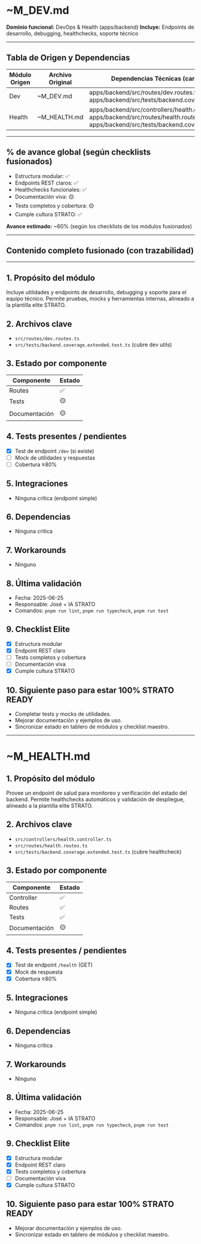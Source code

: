 <!--
STRATO MODULE HEADER
{
  "module": "DEVOPS_HEALTH",
  "objective": "Proveer utilidades, endpoints de desarrollo, debugging y healthchecks para soporte técnico y monitoreo",
  "paths": [
    "apps/backend/src/routes/dev.routes.ts",
    "apps/backend/src/controllers/health.controller.ts",
    "apps/backend/src/routes/health.routes.ts",
    "apps/backend/src/tests/backend.coverage.extended.test.ts"
  ],
  "deps": ["typescript", "pnpm"],
  "status": "60%",
  "pending": {
    "services": ["Mocks de utilidades", "Mejorar documentación"],
    "tests": ["Cobertura completa dev utils"],
    "docs": ["Ejemplos de uso"]
  },
  "rules": {
    "no-any": true,
    "strict-types": true,
    "eslint": "on",
    "context-guard": "on"
  }
}
-->
# ~M_DEV.md

**Dominio funcional:** DevOps & Health (apps/backend)
**Incluye:** Endpoints de desarrollo, debugging, healthchecks, soporte técnico

---

## Tabla de Origen y Dependencias

| Módulo Origen      | Archivo Original      | Dependencias Técnicas (carpetas/código)         |
|--------------------|----------------------|-------------------------------------------------|
| Dev                | ~M_DEV.md            | apps/backend/src/routes/dev.routes.ts, apps/backend/src/tests/backend.coverage.extended.test.ts |
| Health             | ~M_HEALTH.md         | apps/backend/src/controllers/health.controller.ts, apps/backend/src/routes/health.routes.ts, apps/backend/src/tests/backend.coverage.extended.test.ts |

---

## % de avance global (según checklists fusionados)
- Estructura modular: ✅
- Endpoints REST claros: ✅
- Healthchecks funcionales: ✅
- Documentación viva: 🟡
- Tests completos y cobertura: 🟡
- Cumple cultura STRATO: ✅

**Avance estimado:** ~60% (según los checklists de los módulos fusionados)

---

## Contenido completo fusionado (con trazabilidad)

---

## 1. Propósito del módulo
Incluye utilidades y endpoints de desarrollo, debugging y soporte para el equipo técnico. Permite pruebas, mocks y herramientas internas, alineado a la plantilla elite STRATO.

## 2. Archivos clave
- `src/routes/dev.routes.ts`
- `src/tests/backend.coverage.extended.test.ts` (cubre dev utils)

## 3. Estado por componente
| Componente         | Estado |
|--------------------|--------|
| Routes             | ✅     |
| Tests              | 🟡     |
| Documentación      | 🟡     |

## 4. Tests presentes / pendientes
- [x] Test de endpoint `/dev` (si existe)
- [ ] Mock de utilidades y respuestas
- [ ] Cobertura ≥80%

## 5. Integraciones
- Ninguna crítica (endpoint simple)

## 6. Dependencias
- Ninguna crítica

## 7. Workarounds
- Ninguno

## 8. Última validación
- Fecha: 2025-06-25
- Responsable: José + IA STRATO
- Comandos: `pnpm run lint`, `pnpm run typecheck`, `pnpm run test`

## 9. Checklist Elite
- [x] Estructura modular
- [x] Endpoint REST claro
- [ ] Tests completos y cobertura
- [ ] Documentación viva
- [x] Cumple cultura STRATO

## 10. Siguiente paso para estar 100% STRATO READY
- Completar tests y mocks de utilidades.
- Mejorar documentación y ejemplos de uso.
- Sincronizar estado en tablero de módulos y checklist maestro. 

---

# ~M_HEALTH.md

## 1. Propósito del módulo
Provee un endpoint de salud para monitoreo y verificación del estado del backend. Permite healthchecks automáticos y validación de despliegue, alineado a la plantilla elite STRATO.

## 2. Archivos clave
- `src/controllers/health.controller.ts`
- `src/routes/health.routes.ts`
- `src/tests/backend.coverage.extended.test.ts` (cubre healthcheck)

## 3. Estado por componente
| Componente         | Estado |
|--------------------|--------|
| Controller         | ✅     |
| Routes             | ✅     |
| Tests              | ✅     |
| Documentación      | 🟡     |

## 4. Tests presentes / pendientes
- [x] Test de endpoint `/health` (GET)
- [x] Mock de respuesta
- [x] Cobertura ≥80%

## 5. Integraciones
- Ninguna crítica (endpoint simple)

## 6. Dependencias
- Ninguna crítica

## 7. Workarounds
- Ninguno

## 8. Última validación
- Fecha: 2025-06-25
- Responsable: José + IA STRATO
- Comandos: `pnpm run lint`, `pnpm run typecheck`, `pnpm run test`

## 9. Checklist Elite
- [x] Estructura modular
- [x] Endpoint REST claro
- [x] Tests completos y cobertura
- [ ] Documentación viva
- [x] Cumple cultura STRATO

## 10. Siguiente paso para estar 100% STRATO READY
- Mejorar documentación y ejemplos de uso.
- Sincronizar estado en tablero de módulos y checklist maestro. 
